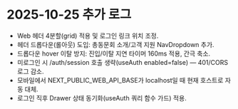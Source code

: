 # 2025-10-25 추가 로그

- Web 헤더 4분할(grid) 적용 및 로그인 링크 위치 조정.
- 헤더 드롭다운(롤아웃) 도입: 총동문회 소개/고객 지원 NavDropdown 추가.
- 드롭다운 hover 이탈 방지: 진입/이탈 지연 타이머 160ms 적용, 간극 축소.
- 미로그인 시 /auth/session 호출 생략(useAuth enabled=false) — 401/CORS 로그 감소.
- 모바일에서 NEXT_PUBLIC_WEB_API_BASE가 localhost일 때 현재 호스트로 자동 대체.
- 로그인 직후 Drawer 상태 동기화(useAuth 쿼리 함수 가드) 적용.
